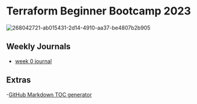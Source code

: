 # Terraform Beginner Bootcamp 2023


![268042721-ab015431-2d14-4910-aa37-be4807b2b905](https://github.com/EABigEasy/terraform-beginner-bootcamp-2023/assets/86533105/72cff6f4-fcb7-4d76-abf2-bc81f4d2bcc3)



## Weekly Journals
- [week 0 journal](journal/week0.md)


## Extras
-[GitHub Markdown TOC generator](https://luciopaiva.com/markdown-toc/)

